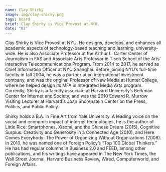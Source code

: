 ```yaml
---
name: Clay Shirky
image: img/clay-shirky.png
tags: board
brief: Clay Shirky is Vice Provost at NYU.
date: "02"
---
```


Clay Shirky is Vice Provost at NYU. He designs, develops, and enhances all academic aspects of technology-based teaching and learning, university-wide. He is also  Associate Professor at the Arthur L. Carter Center of Journalism in FAS and Associate Arts Professor in Tisch School of the Arts’ Interactive Telecommunications Program. From 2014 to 2017, he served as Chief Information Officer at NYU Shanghai. Before joining NYU’s full-time faculty in fall 2004, he was a partner at an international investment company, and was the original Professor of New Media at Hunter College, where he helped design its MFA in Integrated Media Arts program. Currently, Shirky is a faculty associate at Harvard University’s Berkman Center for Internet and Society, and was the 2010 Edward R. Murrow Visiting Lecturer at Harvard's Joan Shorenstein Center on the Press, Politics, and Public Policy.

Shirky holds a B.A. in Fine Art from Yale University. A leading voice on the social and economic impact of internet technologies, he is the author of Little Rice: Smartphones, Xiaomi, and the Chinese Dream (2015), Cognitive Surplus: Creativity and Generosity in a Connected Age (2010), and Here Comes Everybody: The Power of Organizing Without Organizations (2008). In 2010, he was named one of Foreign Policy’s “Top 100 Global Thinkers.” He has had regular columns in Business 2.0 and FEED, among other publications, and his writings have appeared in The New York Times, the Wall Street Journal, Harvard Business Review, Wired, Computerworld, and Foreign Affairs.

